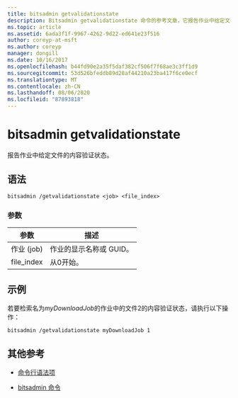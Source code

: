 ```yaml
---
title: bitsadmin getvalidationstate
description: Bitsadmin getvalidationstate 命令的参考文章，它报告作业中给定文件的内容验证状态。
ms.topic: article
ms.assetid: 6ada3f1f-9967-4262-9d22-ed641e23f516
author: coreyp-at-msft
ms.author: coreyp
manager: dongill
ms.date: 10/16/2017
ms.openlocfilehash: b44fd90e2a35f5daf382cf506f7f68ae3c3ff1d9
ms.sourcegitcommit: 53d526bfeddb89d28af44210a23ba417f6ce0ecf
ms.translationtype: MT
ms.contentlocale: zh-CN
ms.lasthandoff: 08/06/2020
ms.locfileid: "87893818"
---
```

# <a name="bitsadmin-getvalidationstate"></a>bitsadmin getvalidationstate

报告作业中给定文件的内容验证状态。

## <a name="syntax"></a>语法

```
bitsadmin /getvalidationstate <job> <file_index>
```

### <a name="parameters"></a>参数

| 参数 | 描述 |
| -------------- | -------------- |
| 作业 (job) | 作业的显示名称或 GUID。 |
| file_index | 从0开始。 |

## <a name="examples"></a>示例

若要检索名为*myDownloadJob*的作业中的文件2的内容验证状态，请执行以下操作：

```
bitsadmin /getvalidationstate myDownloadJob 1
```

## <a name="additional-references"></a>其他参考

- [命令行语法项](command-line-syntax-key.md)

- [bitsadmin 命令](bitsadmin.md)
